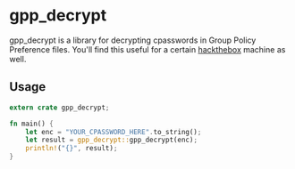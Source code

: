# gpp_decrypt
gpp_decrypt is a library for decrypting cpasswords in Group Policy Preference files. You'll find this useful for a certain [hackthebox](https://hackthebox.eu) machine as well. 

## Usage
```rust
extern crate gpp_decrypt;

fn main() {
    let enc = "YOUR_CPASSWORD_HERE".to_string();
    let result = gpp_decrypt::gpp_decrypt(enc);
    println!("{}", result);
}
```